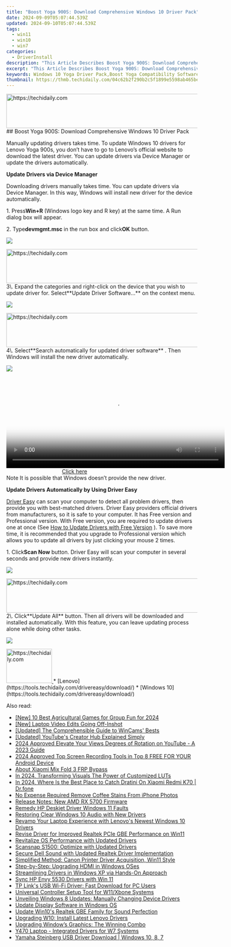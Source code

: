 ```yaml
---
title: "Boost Yoga 900S: Download Comprehensive Windows 10 Driver Pack"
date: 2024-09-09T05:07:44.539Z
updated: 2024-09-10T05:07:44.539Z
tags:
  - win11
  - win10
  - win7
categories:
  - DriverInstall
description: "This Article Describes Boost Yoga 900S: Download Comprehensive Windows 10 Driver Pack"
excerpt: "This Article Describes Boost Yoga 900S: Download Comprehensive Windows 10 Driver Pack"
keywords: Windows 10 Yoga Driver Pack,Boost Yoga Compatibility Software,Optimized PC-Yoga Equipment (Windows),Fitness Apps for Windows 10,Enhanced Performance Tools for Windows Users,Advanced Yoga Device Drivers,Yoga Accessory Installation for Windows
thumbnail: https://thmb.techidaily.com/04c62b2f290b2c5f1899e5598ab465be77832cb08688d450e39f1038f772602c.png
---
```


<!-- affiliate ads begin -->
<a href="https://appsumo.8odi.net/c/5597632/2123748/7443" target="_top" id="2123748">
  <img src="//a.impactradius-go.com/display-ad/7443-2123748" border="0" alt="https://techidaily.com" width="600" height="90"/>
</a>
<img height="0" width="0" src="https://appsumo.8odi.net/i/5597632/2123748/7443" style="position:absolute;visibility:hidden;" border="0" />
<!-- affiliate ads end -->
## Boost Yoga 900S: Download Comprehensive Windows 10 Driver Pack

Manually updating drivers takes time. To update Windows 10 drivers for Lenovo Yoga 900s, you don’t have to go to Lenovo’s official website to download the latest driver. You can update drivers via Device Manager or update the drivers automatically.
  
**Update Drivers via Device Manager**
  
 Downloading drivers manually takes time. You can update drivers via Device Manager. In this way, Windows will install new driver for the device automatically.  
  
 1\. Press**Win+R** (Windows logo key and R key) at the same time. A Run dialog box will appear.  
  
 2\. Type**devmgmt.msc** in the run box and click**OK** button.  
  
![](https://images.drivereasy.com/wp-content/uploads/2016/12/img_5844e432e121d.png)

<!-- affiliate ads begin -->
<a href="https://bluettius.sjv.io/c/5597632/2139115/17108" target="_top" id="2139115">
  <img src="//a.impactradius-go.com/display-ad/17108-2139115" border="0" alt="https://techidaily.com" width="728" height="90"/>
</a>
<img height="0" width="0" src="https://bluettius.sjv.io/i/5597632/2139115/17108" style="position:absolute;visibility:hidden;" border="0" />
<!-- affiliate ads end -->
 3\. Expand the categories and right-click on the device that you wish to update driver for. Select**Update Driver Software…** on the context menu.  
  
![](https://images.drivereasy.com/wp-content/uploads/2016/12/img_5844e4b0e8695.jpg)

<!-- affiliate ads begin -->
<a href="https://appsumo.8odi.net/c/5597632/2129738/7443" target="_top" id="2129738">
  <img src="//a.impactradius-go.com/display-ad/7443-2129738" border="0" alt="https://techidaily.com" width="728" height="90"/>
</a>
<img height="0" width="0" src="https://appsumo.8odi.net/i/5597632/2129738/7443" style="position:absolute;visibility:hidden;" border="0" />
<!-- affiliate ads end -->
 4\. Select**Search automatically for updated driver software** . Then Windows will install the new driver automatically.  
  
![](https://images.drivereasy.com/wp-content/uploads/2016/12/img_5844e4d480e00.jpg)
  
<!-- affiliate ads begin -->
<span id="1982485">
					<video width="576" height="240" style="cursor:pointer"
           poster="//a.impactradius-go.com/display-clicktoplayimage/1982485.png"
           onclick="if(!this.playClicked){this.play();this.setAttribute('controls',true);this.playClicked=true;}">
	   <source src="//a.impactradius-go.com/display-ad/22993-1982485">
	   <img src="//a.impactradius-go.com/display-clicktoplayimage/1982485.png" style="border: none; height: 100%; width: 100%; object-fit: contain">
	</video>
	<div style="width:360px;text-align:center"><a href="javascript:window.open(decodeURIComponent('https%3A%2F%2Fhomestyler.sjv.io%2Fc%2F5597632%2F1982485%2F22993'), '_blank');void(0);">Click here</a></div>
</span>
<img height="0" width="0" src="https://imp.pxf.io/i/5597632/1982485/22993" style="position:absolute;visibility:hidden;" border="0" />
<!-- affiliate ads end -->
 Note It is possible that Windows doesn’t provide the new driver.  
  
 **Update Drivers Automatically by Using Driver Easy**
  
[Driver Easy](https://tools.techidaily.com/drivereasy/download/) can scan your computer to detect all problem drivers, then provide you with best-matched drivers. Driver Easy providers official drivers from manufacturers, so it is safe to your computer. It has Free version and Professional version. With Free version, you are required to update drivers one at once (See [How to Update Drivers with Free Version](https://tools.techidaily.com/drivereasy/download/) ). To save more time, it is recommended that you upgrade to Professional version which allows you to update all drivers by just clicking your mouse 2 times.  
  
 1\. Click**Scan Now** button. Driver Easy will scan your computer in several seconds and provide new drivers instantly.  
  
![](https://images.drivereasy.com/wp-content/uploads/2017/04/img_58fd96c8989cb.png)
  
<!-- affiliate ads begin -->
<a href="https://ephamedtechinc.pxf.io/c/5597632/2136621/26400" target="_top" id="2136621">
  <img src="//a.impactradius-go.com/display-ad/26400-2136621" border="0" alt="https://techidaily.com" width="728" height="90"/>
</a>
<img height="0" width="0" src="https://ephamedtechinc.pxf.io/i/5597632/2136621/26400" style="position:absolute;visibility:hidden;" border="0" />
<!-- affiliate ads end -->
 2\. Click**Update All** button. Then all drivers will be downloaded and installed automatically. With this feature, you can leave updating process alone while doing other tasks.  
  
![](https://images.drivereasy.com/wp-content/uploads/2017/04/img_58fd96d23c54f.jpg)

<!-- affiliate ads begin -->
<a href="https://aligracehair.sjv.io/c/5597632/2115925/19272" target="_top" id="2115925">
  <img src="//a.impactradius-go.com/display-ad/19272-2115925" border="0" alt="https://techidaily.com" width="120" height="90"/>
</a>
<img height="0" width="0" src="https://aligracehair.sjv.io/i/5597632/2115925/19272" style="position:absolute;visibility:hidden;" border="0" />
<!-- affiliate ads end -->
* [Lenovo](https://tools.techidaily.com/drivereasy/download/)
* [Windows 10](https://tools.techidaily.com/drivereasy/download/)

<ins class="adsbygoogle"
     style="display:block"
     data-ad-format="autorelaxed"
     data-ad-client="ca-pub-7571918770474297"
     data-ad-slot="1223367746"></ins>



<ins class="adsbygoogle"
     style="display:block"
     data-ad-client="ca-pub-7571918770474297"
     data-ad-slot="8358498916"
     data-ad-format="auto"
     data-full-width-responsive="true"></ins>





<span class="atpl-alsoreadstyle">Also read:</span>
<div><ul>
<li><a href="https://on-screen-recording.techidaily.com/new-10-best-agricultural-games-for-group-fun-for-2024/"><u>[New] 10 Best Agricultural Games for Group Fun for 2024</u></a></li>
<li><a href="https://extra-support.techidaily.com/new-laptop-video-edits-going-off-inshot/"><u>[New] Laptop Video Edits Going Off-Inshot</u></a></li>
<li><a href="https://screen-mirroring-recording.techidaily.com/updated-the-comprehensible-guide-to-wincams-bests/"><u>[Updated] The Comprehensible Guide to WinCams' Bests</u></a></li>
<li><a href="https://facebook-video-share.techidaily.com/updated-youtubes-creator-hub-explained-simply/"><u>[Updated] YouTube's Creator Hub Explained Simply</u></a></li>
<li><a href="https://youtube-clips.techidaily.com/2024-approved-elevate-your-views-degrees-of-rotation-on-youtube-a-2023-guide/"><u>2024 Approved Elevate Your Views Degrees of Rotation on YouTube - A 2023 Guide</u></a></li>
<li><a href="https://desktop-recording.techidaily.com/2024-approved-top-screen-recording-tools-in-top-8-free-for-your-android-device/"><u>2024 Approved Top Screen Recording Tools in Top 8 FREE FOR YOUR Android Device</u></a></li>
<li><a href="https://bypass-frp.techidaily.com/about-xiaomi-mix-fold-3-frp-bypass-by-drfone-android/"><u>About Xiaomi Mix Fold 3 FRP Bypass</u></a></li>
<li><a href="https://some-approaches.techidaily.com/in-2024-transforming-visuals-the-power-of-customized-luts/"><u>In 2024, Transforming Visuals The Power of Customized LUTs</u></a></li>
<li><a href="https://android-pokemon-go.techidaily.com/in-2024-where-is-the-best-place-to-catch-dratini-on-xiaomi-redmi-k70-drfone-by-drfone-virtual-android/"><u>In 2024, Where Is the Best Place to Catch Dratini On Xiaomi Redmi K70 | Dr.fone</u></a></li>
<li><a href="https://extra-lessons.techidaily.com/no-expense-required-remove-coffee-stains-from-iphone-photos/"><u>No Expense Required Remove Coffee Stains From iPhone Photos</u></a></li>
<li><a href="https://driver-install.techidaily.com/release-notes-new-amd-rx-5700-firmware/"><u>Release Notes: New AMD RX 5700 Firmware</u></a></li>
<li><a href="https://driver-install.techidaily.com/remedy-hp-deskjet-driver-windows-11-faults/"><u>Remedy HP Deskjet Driver Windows 11 Faults</u></a></li>
<li><a href="https://driver-install.techidaily.com/restoring-clear-windows-10-audio-with-new-drivers/"><u>Restoring Clear Windows 10 Audio with New Drivers</u></a></li>
<li><a href="https://driver-install.techidaily.com/revamp-your-laptop-experience-with-lenovos-newest-windows-10-drivers/"><u>Revamp Your Laptop Experience with Lenovo's Newest Windows 10 Drivers</u></a></li>
<li><a href="https://driver-install.techidaily.com/revise-driver-for-improved-realtek-pcie-gbe-performance-on-win11/"><u>Revise Driver for Improved Realtek PCIe GBE Performance on Win11</u></a></li>
<li><a href="https://driver-install.techidaily.com/revitalize-os-performance-with-updated-drivers/"><u>Revitalize OS Performance with Updated Drivers</u></a></li>
<li><a href="https://driver-install.techidaily.com/scansnap-s1500-optimize-with-updated-drivers/"><u>Scansnap S1500: Optimize with Updated Drivers</u></a></li>
<li><a href="https://driver-install.techidaily.com/secure-dell-sound-with-updated-realtek-driver-implementation/"><u>Secure Dell Sound with Updated Realtek Driver Implementation</u></a></li>
<li><a href="https://driver-install.techidaily.com/simplified-method-canon-printer-driver-acquisition-win11-style/"><u>Simplified Method: Canon Printer Driver Acquisition, Win11 Style</u></a></li>
<li><a href="https://driver-install.techidaily.com/step-by-step-upgrading-hdmi-in-windows-oses/"><u>Step-by-Step: Upgrading HDMI in Windows OSes</u></a></li>
<li><a href="https://driver-install.techidaily.com/streamlining-drivers-in-windows-xp-via-hands-on-approach/"><u>Streamlining Drivers in Windows XP via Hands-On Approach</u></a></li>
<li><a href="https://driver-install.techidaily.com/sync-hp-envy-5530-drivers-with-win-11/"><u>Sync HP Envy 5530 Drivers with Win 11</u></a></li>
<li><a href="https://driver-install.techidaily.com/tp-links-usb-wi-fi-driver-fast-download-for-pc-users/"><u>TP Link's USB Wi-Fi Driver: Fast Download for PC Users</u></a></li>
<li><a href="https://driver-install.techidaily.com/universal-controller-setup-tool-for-w11xbone-systems/"><u>Universal Controller Setup Tool for W11/Xbone Systems</u></a></li>
<li><a href="https://driver-install.techidaily.com/unveiling-windows-8-updates-manually-changing-device-drivers/"><u>Unveiling Windows 8 Updates: Manually Changing Device Drivers</u></a></li>
<li><a href="https://driver-install.techidaily.com/update-display-software-in-windows-os/"><u>Update Display Software in Windows OS</u></a></li>
<li><a href="https://driver-install.techidaily.com/update-win10s-realtek-gbe-family-for-sound-perfection/"><u>Update Win10's Realtek GBE Family for Sound Perfection</u></a></li>
<li><a href="https://driver-install.techidaily.com/upgrading-w10-install-latest-lenovo-drivers/"><u>Upgrading W10: Install Latest Lenovo Drivers</u></a></li>
<li><a href="https://driver-install.techidaily.com/upgrading-windows-graphics-the-winning-combo/"><u>Upgrading Window’s Graphics: The Winning Combo</u></a></li>
<li><a href="https://driver-install.techidaily.com/y470-laptop-integrated-drivers-for-w7-systems/"><u>Y470 Laptop - Integrated Drivers for W7 Systems</u></a></li>
<li><a href="https://driver-install.techidaily.com/yamaha-steinberg-usb-driver-download-windows-10-8-7/"><u>Yamaha Steinberg USB Driver Download | Windows 10, 8, 7</u></a></li>
</ul></div>
